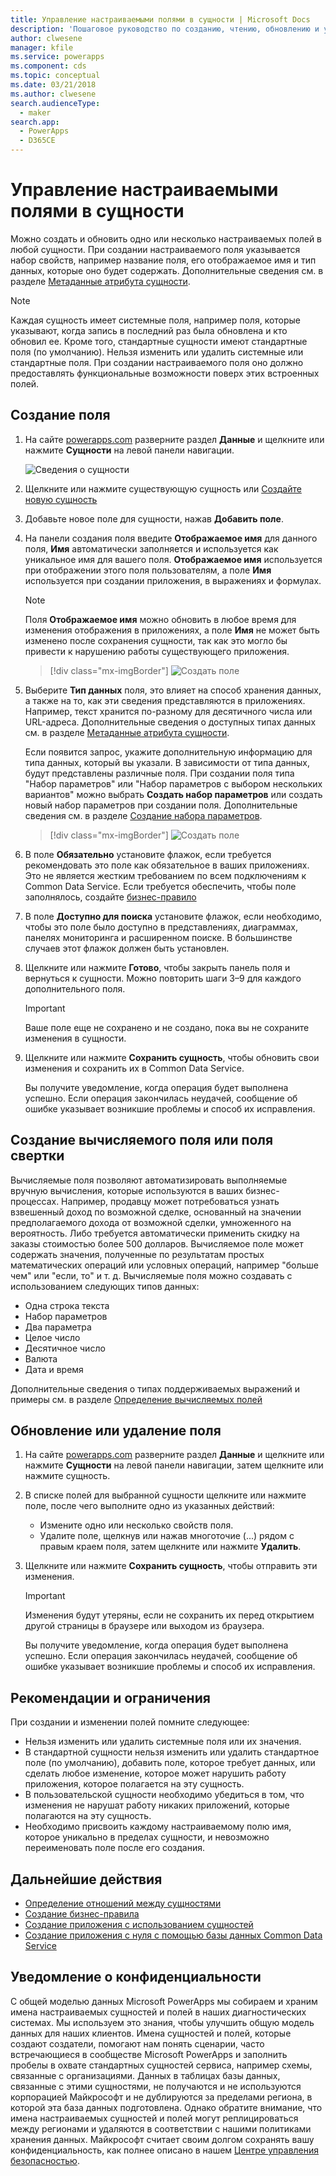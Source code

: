 ```yaml
---
title: Управление настраиваемыми полями в сущности | Microsoft Docs
description: 'Пошаговое руководство по созданию, чтению, обновлению и удалению настраиваемых полей в сущности в Common Data Service (CDS) для приложений.'
author: clwesene
manager: kfile
ms.service: powerapps
ms.component: cds
ms.topic: conceptual
ms.date: 03/21/2018
ms.author: clwesene
search.audienceType:
  - maker
search.app:
  - PowerApps
  - D365CE
---
```


# <a name="manage-custom-fields-in-an-entity"></a>Управление настраиваемыми полями в сущности
Можно создать и обновить одно или несколько настраиваемых полей в любой сущности. При создании настраиваемого поля указывается набор свойств, например название поля, его отображаемое имя и тип данных, которые оно будет содержать. Дополнительные сведения см. в разделе [Метаданные атрибута сущности](../../developer/common-data-service/entity-attribute-metadata.md).

> [!NOTE]
> Каждая сущность имеет системные поля, например поля, которые указывают, когда запись в последний раз была обновлена и кто обновил ее. Кроме того, стандартные сущности имеют стандартные поля (по умолчанию). Нельзя изменить или удалить системные или стандартные поля. При создании настраиваемого поля оно должно предоставлять функциональные возможности поверх этих встроенных полей.

## <a name="create-a-field"></a>Создание поля
1. На сайте [powerapps.com](https://web.powerapps.com/?utm_source=padocs&utm_medium=linkinadoc&utm_campaign=referralsfromdoc) разверните раздел **Данные** и щелкните или нажмите **Сущности** на левой панели навигации.

    ![Сведения о сущности](./media/data-platform-cds-create-entity/entitylist.png "Список сущностей")

2. Щелкните или нажмите существующую сущность или [Создайте новую сущность](data-platform-create-entity.md)

3. Добавьте новое поле для сущности, нажав **Добавить поле**.

4. На панели создания поля введите **Отображаемое имя** для данного поля, **Имя** автоматически заполняется и используется как уникальное имя для вашего поля. **Отображаемое имя** используется при отображении этого поля пользователям, а поле **Имя** используется при создании приложения, в выражениях и формулах.

    > [!NOTE]
    > Поля **Отображаемое имя** можно обновить в любое время для изменения отображения в приложениях, а поле **Имя** не может быть изменено после сохранения сущности, так как это могло бы привести к нарушению работы существующего приложения.

    > [!div class="mx-imgBorder"] 
    > ![Создать поле](./media/data-platform-cds-create-entity/newfieldpanel.png "Панель создания поля")

5. Выберите **Тип данных** поля, это влияет на способ хранения данных, а также на то, как эти сведения представляются в приложениях. Например, текст хранится по-разному для десятичного числа или URL-адреса. Дополнительные сведения о доступных типах данных см. в разделе [Метаданные атрибута сущности](../../developer/common-data-service/entity-attribute-metadata.md).

    Если появится запрос, укажите дополнительную информацию для типа данных, который вы указали. В зависимости от типа данных, будут представлены различные поля. При создании поля типа "Набор параметров" или "Набор параметров с выбором нескольких вариантов" можно выбрать **Создать набор параметров** или создать новый набор параметров при создании поля. Дополнительные сведения см. в разделе [Создание набора параметров](custom-picklists.md).

    > [!div class="mx-imgBorder"] 
    > ![Создать поле](./media/data-platform-cds-create-entity/newfieldpanel-2.png "Панель создания поля")


7. В поле **Обязательно** установите флажок, если требуется рекомендовать это поле как обязательное в ваших приложениях. Это не является жестким требованием по всем подключениям к Common Data Service. Если требуется обеспечить, чтобы поле заполнялось, создайте [бизнес-правило](data-platform-create-business-rule.md)

8. В поле **Доступно для поиска** установите флажок, если необходимо, чтобы это поле было доступно в представлениях, диаграммах, панелях мониторинга и расширенном поиске. В большинстве случаев этот флажок должен быть установлен.

9. Щелкните или нажмите **Готово**, чтобы закрыть панель поля и вернуться к сущности. Можно повторить шаги 3–9 для каждого дополнительного поля.
   
    > [!IMPORTANT]
    > Ваше поле еще не сохранено и не создано, пока вы не сохраните изменения в сущности.

10. Щелкните или нажмите **Сохранить сущность**, чтобы обновить свои изменения и сохранить их в Common Data Service.

    Вы получите уведомление, когда операция будет выполнена успешно. Если операция закончилась неудачей, сообщение об ошибке указывает возникшие проблемы и способ их исправления.

## <a name="create-a-calculated-or-roll-up-field"></a>Создание вычисляемого поля или поля свертки
Вычисляемые поля позволяют автоматизировать выполняемые вручную вычисления, которые используются в ваших бизнес-процессах. Например, продавцу может потребоваться узнать взвешенный доход по возможной сделке, основанный на значении предполагаемого дохода от возможной сделки, умноженного на вероятность. Либо требуется автоматически применить скидку на заказы стоимостью более 500 долларов. Вычисляемое поле может содержать значения, полученные по результатам простых математических операций или условных операций, например "больше чем" или "если, то" и т. д. Вычисляемые поля можно создавать с использованием следующих типов данных:

* Одна строка текста
* Набор параметров
* Два параметра
* Целое число
* Десятичное число
* Валюта
* Дата и время

Дополнительные сведения о типах поддерживаемых выражений и примеры см. в разделе [Определение вычисляемых полей](/dynamics365/customer-engagement/customize/define-calculated-fields)

## <a name="update-or-delete-a-field"></a>Обновление или удаление поля
1. На сайте [powerapps.com](https://web.powerapps.com/?utm_source=padocs&utm_medium=linkinadoc&utm_campaign=referralsfromdoc) разверните раздел **Данные** и щелкните или нажмите **Сущности** на левой панели навигации, затем щелкните или нажмите сущность.
2. В списке полей для выбранной сущности щелкните или нажмите поле, после чего выполните одно из указанных действий:
   
   * Измените одно или несколько свойств поля.
   * Удалите поле, щелкнув или нажав многоточие (...) рядом с правым краем поля, затем щелкните или нажмите **Удалить**.

3. Щелкните или нажмите **Сохранить сущность**, чтобы отправить эти изменения.
   
    > [!IMPORTANT]
    > Изменения будут утеряны, если не сохранить их перед открытием другой страницы в браузере или выходом из браузера.

    Вы получите уведомление, когда операция будет выполнена успешно. Если операция закончилась неудачей, сообщение об ошибке указывает возникшие проблемы и способ их исправления.

## <a name="best-practices-and-restrictions"></a>Рекомендации и ограничения
При создании и изменении полей помните следующее:

* Нельзя изменить или удалить системные поля или их значения.
* В стандартной сущности нельзя изменить или удалить стандартное поле (по умолчанию), добавить поле, которое требует данных, или сделать любое изменение, которое может нарушить работу приложения, которое полагается на эту сущность.
* В пользовательской сущности необходимо убедиться в том, что изменения не нарушат работу никаких приложений, которые полагаются на эту сущность.
* Необходимо присвоить каждому настраиваемому полю имя, которое уникально в пределах сущности, и невозможно переименовать поле после его создания.

## <a name="next-steps"></a>Дальнейшие действия
* [Определение отношений между сущностями](data-platform-entity-lookup.md)
* [Создание бизнес-правила](data-platform-create-business-rule.md)
* [Создание приложения с использованием сущностей](../canvas-apps/data-platform-create-app.md)
* [Создание приложения с нуля с помощью базы данных Common Data Service](../canvas-apps/data-platform-create-app-scratch.md)

## <a name="privacy-notice"></a>Уведомление о конфиденциальности
С общей моделью данных Microsoft PowerApps мы собираем и храним имена настраиваемых сущностей и полей в наших диагностических системах.  Мы используем это знания, чтобы улучшить общую модель данных для наших клиентов. Имена сущностей и полей, которые создают создатели, помогают нам понять сценарии, часто встречающиеся в сообществе Microsoft PowerApps и заполнить пробелы в охвате стандартных сущностей сервиса, например схемы, связанные с организациями. Данных в таблицах базы данных, связанные с этими сущностями, не получаются и не используются корпорацией Майкрософт и не дублируются за пределами региона, в которой эта база данных подготовлена. Однако обратите внимание, что имена настраиваемых сущностей и полей могут реплицироваться между регионами и удаляются в соответствии с нашими политиками хранения данных. Майкрософт считает своим долгом сохранять вашу конфиденциальность, как полнее описано в нашем [Центре управления безопасностью](https://www.microsoft.com/trustcenter/Privacy/default.aspx).

